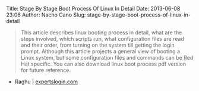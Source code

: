 Title: Stage By Stage Boot Process Of Linux In Detail
Date: 2013-06-08 23:06
Author: Nacho Cano
Slug: stage-by-stage-boot-process-of-linux-in-detail

> This article describes linux booting process in detail, what are the
> steps involved, which scripts run, what configuration files are read
> and their order, from turning on the system till getting the login
> prompt. Although this article projects a general view of booting a
> Linux system, but some configuration files and commands can be Red Hat
> specific. You can also download linux boot process pdf version for
> future reference.

- Raghu | [expertslogin.com][]

  [expertslogin.com]: http://www.expertslogin.com/booting/boot-process-of-linux-in-detail/
    "Stage By Stage Boot Process Of Linux In Detail"

